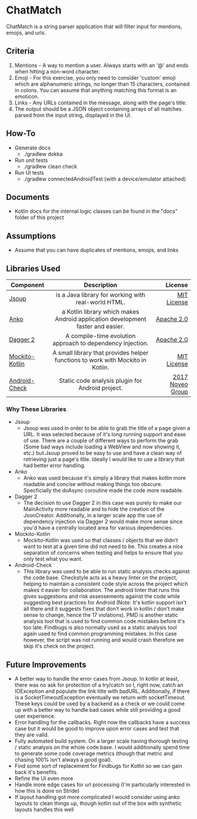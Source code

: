 # ChatMatch

ChatMatch is a string parser application that will filter input for mentions, emojis, and
urls.
 
## Criteria
1. Mentions - A way to mention a user. Always starts with an '@' and ends when hitting a non-word 
character.
2. Emoji - For this exercise, you only need to consider 'custom' emoji which are alphanumeric 
strings, no longer than 15 characters, contained in colons. You can assume that anything matching 
this format is an emoticon.
3. Links - Any URLs contained in the message, along with the page's title.
4. The output should be a JSON object containing arrays of all matches parsed from the input string,
 displayed in the UI.

## How-To
- Generate docs
    - ./gradlew dokka
- Run unit tests
    - ./gradlew clean check
- Run UI tests
    - ./gradlew connectedAndroidTest (with a device/emulator attached)

## Documents
- Kotlin docs for the internal logic classes can be found in the "docs" folder of this project

## Assumptions
- Assume that you can have duplicates of mentions, emojis, and links

## Libraries Used

| Component     | Description   | License  |
| ------------- |:-------------:| -----:|
| [Jsoup](https://jsoup.org/)        |  is a Java library for working with real-world HTML. | [MIT License](https://jsoup.org/license) |
| [Anko](https://github.com/google/auto/tree/master/value)        | a Kotlin library which makes Android application development faster and easier. | [Apache 2.0](https://github.com/Kotlin/anko/blob/master/LICENSE) |
| [Dagger 2](https://github.com/google/dagger)        | A compile-time evolution approach to dependency injection. | [Apache 2.0](https://github.com/google/dagger/blob/master/LICENSE.txt) |
| [Mockito-Kotlin](https://github.com/nhaarman/mockito-kotlin)        | A small library that provides helper functions to work with Mockito in Kotlin. | [MIT License](https://github.com/nhaarman/mockito-kotlin/blob/master/LICENSE) |
| [Android-Check](https://github.com/noveogroup/android-check)        | Static code analysis plugin for Android project. | [2017 Noveo Group](https://github.com/noveogroup/android-check/blob/master/LICENSE.txt) |

### Why These Libraries
- Jsoup
    - Jsoup was used in order to be able to grab the title of a page given a URL. It was selected 
    because of it's long running support and ease of use. There are a couple of different ways to 
    perform the grab (Some bad ways include loading a WebView and now showing it, etc.) but Jsoup 
    proved to be easy to use and have a clean way of retrieving just a page's title. Ideally I would 
    like to use a library that had better error handling.
- Anko
    - Anko was used because it's simply a library that makes kotlin more readable and concise 
    without making things too obscure. Specficially the doAsync coroutine made the code more 
    readable.
- Dagger 2
    - The decision to use Dagger 2 in this case was purely to make our MainActivity more readable 
    and to hide the creation of the JsonCreator. Additionally, in a larger scale app the use of 
    dependency injection via Dagger 2 would make more sense since you'd have a centrally located 
    area for various dependencies.
- Mockito-Kotlin
    - Mockito-Kotlin was used so that classes / objects that we didn't want to test at a given time 
    did not need to be. This creates a nice separation of concerns when testing and helps to ensure 
    that you only test what you want.
- Android-Check
    - This library was used to be able to run static analysis checks against the code base. 
    Checkstyle acts as a heavy linter on the project, helping to maintain a consistent code style 
    across the project which makes it easier for collaboration. The android linter that runs this 
    gives suggestions and risk assessements against the code while suggesting best practices for 
    Android (Note: It's kotlin support isn't all there and it suggests fixes that don't work in 
    kotlin / don't make sense to change, hence the 17 violations). PMD is another static analysis 
    tool that is used to find common code mistakes before it's too late. Findbugs is also normally 
    used as a static analysis tool again used to find common programming mistakes. In this case 
    however, the script was not running and would crash therefore we skip it's check on the project.
    
## Future Improvements

- A better way to handle the error cases from Jsoup. In kotlin at least, there was no ask for 
protection of a try/catch so I, right now, catch an IOException and populate the link title with 
badURL. Additionally, if there is a SocketTimeoutException eventually we return with socketTimeout.
 These keys could be used by a backend as a check or we could come up with a better way to handle 
bad cases while still providing a good user experience.
- Error handling for the callbacks. Right now the callbacks have a success case but it would be good
 to improve upon error cases and test that they are valid.
- Fully automated build system. On a larger scale having thorough testing / static analysis on the 
whole code base. I would additionally spend time to generate some code coverage metrics 
(though that metric and chasing 100% isn't always a good goal).
- Find some sort of replacement for Findbugs for Kotlin so we can gain back it's benefits.
- Refine the UI even more
- Handle more edge cases for url processing (I'm particularly interested in how this is done on 
Stride)
- If layout handling got more complicated I would consider using anko layouts to clean things up, 
though kotlin out of the box with synthetic layouts handles this well
